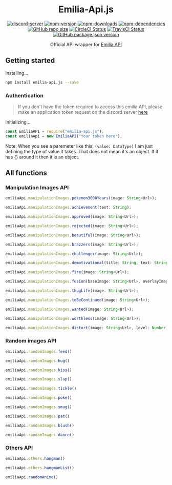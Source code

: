 <h1 align="center">Emilia-Api.js</h1>

<p align="center">
  <a href="https://discord.gg/ZEFrfj5"><img src="https://discordapp.com/api/guilds/582372920047829014/embed.png" alt="discord-server" /></a>
  <a href="https://www.npmjs.com/package/emilia-api.js"><img src="https://img.shields.io/npm/v/emilia-api.js.svg" alt="npm-version" /></a>
  <a href="https://www.npmjs.com/package/emilia-api.js"><img src="https://img.shields.io/npm/dt/emilia-api.js.svg" alt="npm-downloads" /></a>
  <a href="https://david-dm.org/KurokuTetsuya/emilia-api.js"><img src="https://img.shields.io/david/KurokuTetsuya/emilia-api.js.svg" alt="npm-dependencies" /></a>
  <a href="#"><img alt="GitHub repo size" src="https://img.shields.io/github/repo-size/KurokuTetsuya/emilia-api.js.svg"></a>
  <a href='https://circleci.com/gh/KurokuTetsuya/emilia-api.js/'><img src='https://circleci.com/gh/KurokuTetsuya/emilia-api.js/tree/master.svg?style=svg' alt='CircleCI Status' /></a>
  <a href='https://travis-ci.org/KurokuTetsuya/emilia-api.js'><img alt="TravisCI Status" src="https://travis-ci.org/KurokuTetsuya/emilia-api.js.svg?branch=master"></a>
  <a href='https://github.com/KurokuTetsuya/emilia-api.js/blob/master/package.json'><img alt="GitHub package.json version" src="https://img.shields.io/github/package-json/v/KurokuTetsuya/emilia-api.js.svg"></a>
</p>

<p align="center">Official API wrapper for <a href="https://emilia-api.glitch.me">Emilia API</a></p>

## Getting started
Installing...
```bash
npm install emilia-api.js --save
``` 
### Authentication
> If you don't have the token required to access this emilia API, please make an application token request on the discord server [here](https://discord.gg/ZEFrfj5)

Initializing...
```js
const EmiliaAPI = require("emilia-api.js");
const emiliaApi = new EmiliaAPI("Your token here");
``` 
Note: When you see a paremeter like this: `(value: DataType)` I am just defining the type of value it takes. That does not mean it's an object. If it has {} around it then it is an object.

## All functions

### Manipulation Images API
```js
emiliaApi.manipulationImages.pokemon3000Years(image: String<Url>);
```
```js
emiliaApi.manipulationImages.achievement(text: String);
```
```js
emiliaApi.manipulationImages.approved(image: String<Url>);
```
```js
emiliaApi.manipulationImages.rejected(image: String<Url>);
```
```js
emiliaApi.manipulationImages.beautiful(image: String<Url>);
```
```js
emiliaApi.manipulationImages.brazzers(image: String<Url>);
```
```js
emiliaApi.manipulationImages.challenger(image: String<Url>);
```
```js
emiliaApi.manipulationImages.demotivational(title: String, text: String, image: String<Url>);
```
```js
emiliaApi.manipulationImages.fire(image: String<Url>);
```
```js
emiliaApi.manipulationImages.fusion(baseImage: String<Url>, overlayImage: String<Url>);
```
```js
emiliaApi.manipulationImages.thugLife(image: String<Url>);
```
```js
emiliaApi.manipulationImages.toBeContinued(image: String<Url>);
```
```js
emiliaApi.manipulationImages.wanted(image: String<Url>);
```
```js
emiliaApi.manipulationImages.worthless(image: String<Url>);
```
```js
emiliaApi.manipulationImages.distort(image: String<Url>, level: Number);
```

### Random images API
```js
emiliaApi.randomImages.feed()
```
```js
emiliaApi.randomImages.hug()
```
```js
emiliaApi.randomImages.kiss()
```
```js
emiliaApi.randomImages.slap()
```
```js
emiliaApi.randomImages.tickle()
```
```js
emiliaApi.randomImages.poke()
```
```js
emiliaApi.randomImages.smug()
```
```js
emiliaApi.randomImages.pat()
```
```js
emiliaApi.randomImages.blush()
```
```js
emiliaApi.randomImages.dance()
```

### Others API
```js
emiliaApi.others.hangman()
```
```js
emiliaApi.others.hangmanList()
```
```js
emiliaApi.randomAnime()
```
